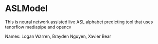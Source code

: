 # ASLModel
This is neural network assisted live ASL alphabet predicting tool that uses tenorflow mediapipe and opencv

Names: Logan Warren, Brayden Nguyen,  Xavier Bear
